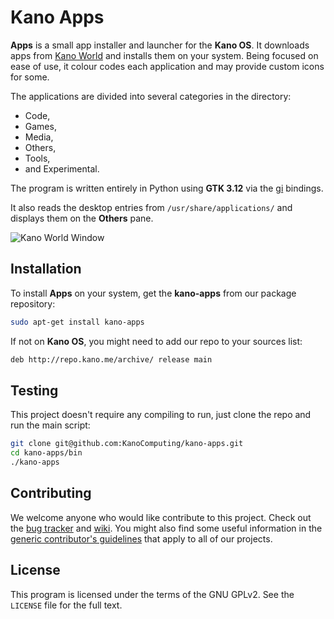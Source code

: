 # Kano Apps

**Apps** is a small app installer and launcher for the **Kano OS**. It
downloads apps from [Kano World](http://world.kano.me/apps) and installs them
on your system. Being focused on ease of use, it colour codes each application
and may provide custom icons for some.

The applications are divided into several categories in the directory:

* Code,
* Games,
* Media,
* Others,
* Tools,
* and Experimental.

The program is written entirely in Python using **GTK 3.12** via the
[gi](https://wiki.gnome.org/action/show/Projects/GObjectIntrospection) bindings.

It also reads the desktop entries from `/usr/share/applications/` and displays
them on the **Others** pane.

![Kano World Window](http://i.imgur.com/5z3JgI9.png)

## Installation

To install **Apps** on your system, get the **kano-apps** from our package
repository:

```bash
sudo apt-get install kano-apps
```

If not on **Kano OS**, you might need to add our repo to your sources list:

```bash
deb http://repo.kano.me/archive/ release main
```

## Testing

This project doesn't require any compiling to run, just clone the repo and run
the main script:

```bash
git clone git@github.com:KanoComputing/kano-apps.git
cd kano-apps/bin
./kano-apps
```

## Contributing

We welcome anyone who would like contribute to this project. Check out the [bug
tracker](https://github.com/KanoComputing/kano-apps/issues) and
[wiki](https://github.com/KanoComputing/kano-apps/wiki). You might also find
some useful information in the [generic contributor's
guidelines](http://developers.kano.me/get-involved/) that apply to all of our
projects.

## License

This program is licensed under the terms of the GNU GPLv2. See the `LICENSE`
file for the full text.
